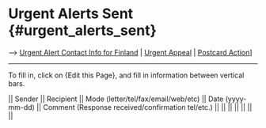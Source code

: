 # Urgent Alerts Sent {#urgent_alerts_sent}

\--\> [ Urgent Alert Contact Info for
Finland]([LtrConsRecvFi0406Fi "wikilink") \| [ Urgent
Appeal](LtrConsSend0406En "wikilink") \| [ Postcard
Action](Postkard0407En "wikilink")\]

------------------------------------------------------------------------

To fill in, click on {Edit this Page}, and fill in information between
vertical bars.

\|\| Sender \|\| Recipient \|\| Mode (letter/tel/fax/email/web/etc) \|\|
Date (yyyy-mm-dd) \|\| Comment (Response received/confirmation tel/etc.)
\|\| \|\| \|\| \|\| \|\| \|\| \|\|
